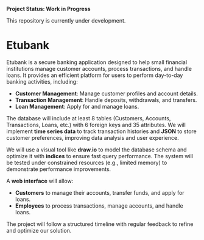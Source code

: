 

**Project Status: Work in Progress**

This repository is currently under development.



# Etubank

Etubank is a secure banking application designed to help small financial institutions manage customer accounts, process transactions, and handle loans. It provides an efficient platform for users to perform day-to-day banking activities, including:

- **Customer Management**: Manage customer profiles and account details.
- **Transaction Management**: Handle deposits, withdrawals, and transfers.
- **Loan Management**: Apply for and manage loans.

The database will include at least 8 tables (Customers, Accounts, Transactions, Loans, etc.) with 6 foreign keys and 35 attributes. We will implement **time series data** to track transaction histories and **JSON** to store customer preferences, improving data analysis and user experience.

We will use a visual tool like **draw.io** to model the database schema and optimize it with **indices** to ensure fast query performance. The system will be tested under constrained resources (e.g., limited memory) to demonstrate performance improvements.

A **web interface** will allow:
- **Customers** to manage their accounts, transfer funds, and apply for loans.
- **Employees** to process transactions, manage accounts, and handle loans.

The project will follow a structured timeline with regular feedback to refine and optimize our solution.

